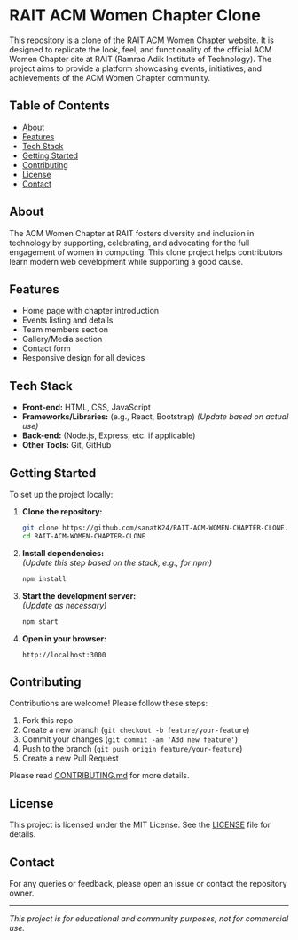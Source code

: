 # RAIT ACM Women Chapter Clone

This repository is a clone of the RAIT ACM Women Chapter website. It is designed to replicate the look, feel, and functionality of the official ACM Women Chapter site at RAIT (Ramrao Adik Institute of Technology). The project aims to provide a platform showcasing events, initiatives, and achievements of the ACM Women Chapter community.

## Table of Contents

- [About](#about)
- [Features](#features)
- [Tech Stack](#tech-stack)
- [Getting Started](#getting-started)
- [Contributing](#contributing)
- [License](#license)
- [Contact](#contact)

## About

The ACM Women Chapter at RAIT fosters diversity and inclusion in technology by supporting, celebrating, and advocating for the full engagement of women in computing. This clone project helps contributors learn modern web development while supporting a good cause.

## Features

- Home page with chapter introduction
- Events listing and details
- Team members section
- Gallery/Media section
- Contact form
- Responsive design for all devices

## Tech Stack

- **Front-end:** HTML, CSS, JavaScript
- **Frameworks/Libraries:** (e.g., React, Bootstrap) *(Update based on actual use)*
- **Back-end:** (Node.js, Express, etc. if applicable)
- **Other Tools:** Git, GitHub

## Getting Started

To set up the project locally:

1. **Clone the repository:**
   ```sh
   git clone https://github.com/sanatK24/RAIT-ACM-WOMEN-CHAPTER-CLONE.git
   cd RAIT-ACM-WOMEN-CHAPTER-CLONE
   ```

2. **Install dependencies:**  
   *(Update this step based on the stack, e.g., for npm)*
   ```sh
   npm install
   ```

3. **Start the development server:**  
   *(Update as necessary)*
   ```sh
   npm start
   ```

4. **Open in your browser:**
   ```
   http://localhost:3000
   ```

## Contributing

Contributions are welcome! Please follow these steps:

1. Fork this repo
2. Create a new branch (`git checkout -b feature/your-feature`)
3. Commit your changes (`git commit -am 'Add new feature'`)
4. Push to the branch (`git push origin feature/your-feature`)
5. Create a new Pull Request

Please read [CONTRIBUTING.md](CONTRIBUTING.md) for more details.

## License

This project is licensed under the MIT License. See the [LICENSE](LICENSE) file for details.

## Contact

For any queries or feedback, please open an issue or contact the repository owner.

---

*This project is for educational and community purposes, not for commercial use.*

